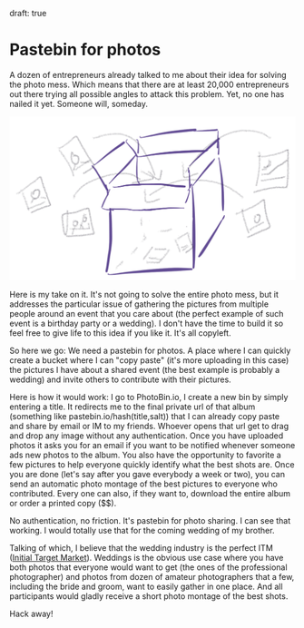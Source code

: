 draft: true

# Pastebin for photos

A dozen of entrepreneurs already talked to me about their idea for solving the photo mess. Which means that there are at least 20,000 entrepreneurs out there trying all possible angles to attack this problem. Yet, no one has nailed it yet. Someone will, someday. 

![Photobin](public/img/photobin.png)

Here is my take on it. It's not going to solve the entire photo mess, but it addresses the particular issue of gathering the pictures from multiple people around an event that you care about (the perfect example of such event is a birthday party or a wedding). I don't have the time to build it so feel free to give life to this idea if you like it. It's all copyleft.

So here we go: We need a pastebin for photos. A place where I can quickly create a bucket where I can "copy paste" (it's more uploading in this case) the pictures I have about a shared event (the best example is probably a wedding) and invite others to contribute with their pictures.

Here is how it would work:
I go to PhotoBin.io, I create a new bin by simply entering a title. It redirects me to the final private url of that album (something like pastebin.io/hash(title,salt)) that I can already copy paste and share by email or IM to my friends. Whoever opens that url get to drag and drop any image without any authentication. Once you have uploaded photos it asks you for an email if you want to be notified whenever someone ads new photos to the album. You also have the opportunity to favorite a few pictures to help everyone quickly identify what the best shots are. Once you are done (let's say after you gave everybody a week or two), you can send an automatic photo montage of the best pictures to everyone who contributed. Every one can also, if they want to, download the entire album or order a printed copy ($$). 

No authentication, no friction. It's pastebin for photo sharing. I can see that working. I would totally use that for the coming wedding of my brother. 

Talking of which, I believe that the wedding industry is the perfect ITM ([Initial Target Market](initial-target-market)). Weddings is the obvious use case where you have both photos that everyone would want to get (the ones of the professional photographer) and photos from dozen of amateur photographers that a few, including the bride and groom, want to easily gather in one place. And all participants would gladly receive a short photo montage of the best shots.

Hack away!